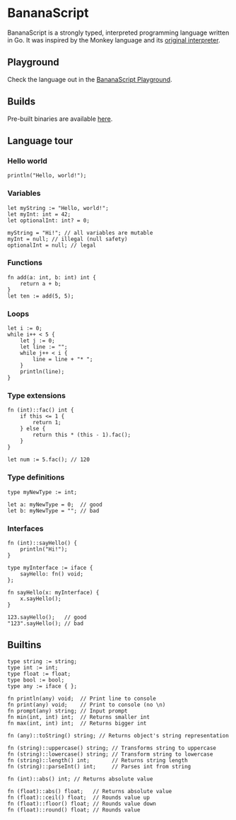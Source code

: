 # BananaScript

BananaScript is a strongly typed, interpreted programming language written in Go.
It was inspired by the Monkey language and its [original interpreter](https://interpreterbook.com/).

## Playground

Check the language out in the [BananaScript Playground](https://playground.pauhull.de/).

## Builds
Pre-built binaries are available [here](https://builds.pauhull.de).

## Language tour

### Hello world
```
println("Hello, world!");
```

### Variables
```
let myString := "Hello, world!";
let myInt: int = 42;
let optionalInt: int? = 0;

myString = "Hi!"; // all variables are mutable
myInt = null; // illegal (null safety)
optionalInt = null; // legal
```

### Functions
```
fn add(a: int, b: int) int {
    return a + b;
}
let ten := add(5, 5);
```

### Loops
```
let i := 0;
while i++ < 5 {
    let j := 0;
    let line := "";
    while j++ < i {
        line = line + "* ";
    }
    println(line);
}
```

### Type extensions
```
fn (int)::fac() int {
    if this <= 1 {
        return 1;
    } else {
        return this * (this - 1).fac();
    }
}

let num := 5.fac(); // 120
```

### Type definitions
```
type myNewType := int;

let a: myNewType = 0;  // good
let b: myNewType = ""; // bad
```

### Interfaces
```
fn (int)::sayHello() {
    println("Hi!");
}

type myInterface := iface {
    sayHello: fn() void;
};

fn sayHello(x: myInterface) {
    x.sayHello();
}

123.sayHello();   // good
"123".sayHello(); // bad
```

## Builtins
```
type string := string;
type int := int;
type float := float;
type bool := bool;
type any := iface { };

fn println(any) void;  // Print line to console
fn print(any) void;    // Print to console (no \n)
fn prompt(any) string; // Input prompt
fn min(int, int) int;  // Returns smaller int
fn max(int, int) int;  // Returns bigger int

fn (any)::toString() string; // Returns object's string representation

fn (string)::uppercase() string; // Transforms string to uppercase
fn (string)::lowercase() string; // Transform string to lowercase
fn (string)::length() int;       // Returns string length
fn (string)::parseInt() int;     // Parses int from string

fn (int)::abs() int; // Returns absolute value

fn (float)::abs() float;   // Returns absolute value
fn (float)::ceil() float;  // Rounds value up
fn (float)::floor() float; // Rounds value down
fn (float)::round() float; // Rounds value
```